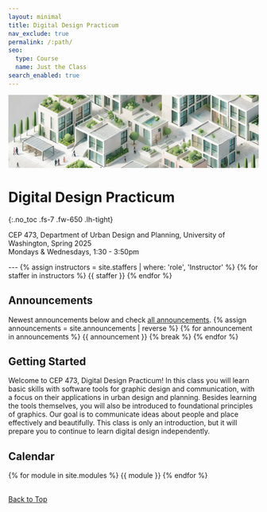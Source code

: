 ```yaml
---
layout: minimal
title: Digital Design Practicum
nav_exclude: true
permalink: /:path/
seo:
  type: Course
  name: Just the Class
search_enabled: true
---
```

![cover_image](./assets/images/cover_image.png)
# Digital Design Practicum
{:.no_toc .fs-7 .fw-650 .lh-tight}
<a id="top"></a>

<p>
CEP 473, Department of Urban Design and Planning, University of Washington, Spring 2025 <br>
Mondays & Wednesdays, 1:30 - 3:50pm
</p>
---
<!-- Instructor -->
{% assign instructors = site.staffers | where: 'role', 'Instructor' %}
{% for staffer in instructors %}
{{ staffer }}
{% endfor %}


<!--## Table of Contents
{: .no_toc}

1. TOC
{:toc}-->

## Announcements

Newest announcements below and check [all announcements](announcements.md).
{% assign announcements = site.announcements | reverse %}
{% for announcement in announcements %}
{{ announcement }}
{% break %}
{% endfor %}

## Getting Started

Welcome to CEP 473, Digital Design Practicum! In this class you will learn basic skills with software tools for graphic design and communication, with a focus on their applications in urban design and planning. Besides learning the tools themselves, you will also be introduced to foundational principles of graphics. Our goal is to communicate ideas about people and place effectively and beautifully. This class is only an introduction, but it will prepare you to continue to learn digital design independently.

## Calendar

{% for module in site.modules %}
{{ module }}
{% endfor %}



<br>
<a href="#top">Back to Top</a>
